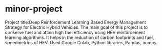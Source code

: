 # minor-project
Project title:Deep Reinforcement Learning Based Energy Management Strategy for Electric Hybrid Vehicles.
The main goal of this project is to conserve fuel and attain high fuel efficiency using HEV reinforcement learning algorithms.
It helps in the reduction of carbon footprints and fuel, speedmetrics of HEV.
Used Google Colab, Python libraries, Pandas, numpy.
